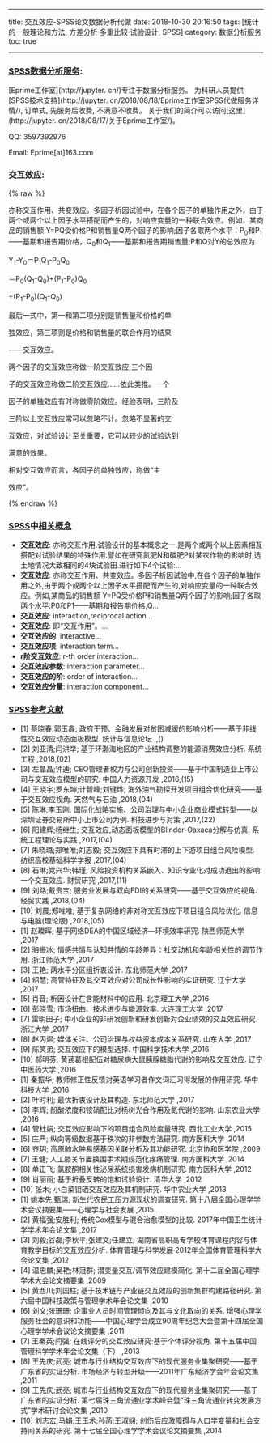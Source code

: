 
---
title: 交互效应-SPSS论文数据分析代做
date: 2018-10-30 20:16:50
tags: [统计的一般理论和方法, 方差分析·多重比较·试验设计, SPSS]
category: 数据分析服务
toc: true

---



<span></span>
<!-- more -->

### [SPSS](/tags/SPSS/)[数据分析服务](/categories/数据分析服务/):
[Eprime工作室](http://jupyter. cn/)专注于数据分析服务。
为科研人员提供[SPSS技术支持](http://jupyter. cn/2018/08/18/Eprime工作室SPSS代做服务详情/), 订单式, 先服务后收费, 不满意不收费。
关于我们的简介可以访问[这里](http://jupyter. cn/2018/08/17/关于Eprime工作室/)。

QQ: 3597392976

Email: Eprime[at]163.com



### 交互效应:

{% raw %}
<div class="p1">亦称交互作用、共变效应。多因子析因试验中，在各个因子的单独作用之外，由于两个或两个以上因子水平搭配而产生的，对响应变量的一种联合效应。例如，某商品的销售额 Y=PQ受价格P和销售量Q两个因子的影响;因子各取两个水平：P<sub>0</sub>和P<sub>1</sub>——基期和报告期价格，Q<sub>0</sub>和Q<sub>1</sub>——基期和报告期销售量;P和Q对Y的总效应为

<p align="center"></p><p>Y<sub>1</sub>-Y<sub>0</sub>＝P<sub>1</sub>Q<sub>1</sub>-P<sub>0</sub>Q<sub>0</sub>

</p><p>＝P<sub>0</sub>(Q<sub>1</sub>-Q<sub>0</sub>)+(P<sub>1</sub>-P<sub>0</sub>)Q<sub>0</sub>

</p><p>+(P<sub>1</sub>-P<sub>0</sub>)(Q<sub>1</sub>-Q<sub>0</sub>)</p>

最后一式中，第一和第二项分别是销售量和价格的单

独效应，第三项则是价格和销售量的联合作用的结果

——交互效应。

<p>两个因子的交互效应称做一阶交互效应;三个因

子的交互效应称做二阶交互效应……依此类推。一个

因子的单独效应有时称做零阶效应。经验表明，三阶及

三阶以上交互效应常可以忽略不计。忽略不显著的交

互效应，对试验设计至关重要，它可以较少的试验达到

满意的效果。

</p><p>相对交互效应而言，各因子的单独效应，称做“主

效应”。</p></div>
{% endraw %}



### [SPSS](/tags/SPSS/)中[相关概念](/categories/数据分析服务)

- **交互效应**: 亦称交互作用.试验设计的基本概念之一.是两个或两个以上因素相互搭配对试验结果的特殊作用.譬如在研究氮肥N和磷肥P对某农作物的影响时,选土地情况大致相同的4块试验田.进行如下4个试验:...
- **交互效应**: 亦称交互作用、共变效应。多因子析因试验中,在各个因子的单独作用之外,由于两个或两个以上因子水平搭配而产生的,对响应变量的一种联合效应。例如,某商品的销售额 Y=PQ受价格P和销售量Q两个因子的影响;因子各取两个水平:P0和P1——基期和报告期价格,Q...
- **交互效应**: interaction,reciprocal action...
- **交互效应**: 即“交互作用”。...
- **交互效应的**: interactive...
- **交互效应项**: interaction term...
- **r阶交互效应**: r-th order interaction...
- **交互效应参数**: interaction parameter...
- **交互效应的阶**: order of interaction...
- **交互效应分量**: interaction component...


### [SPSS](/tags/SPSS/)[参考文献](/categories/数据分析服务/)

- [1]  蔡晓春;郭玉鑫; 政府干预、金融发展对贫困减缓的影响分析——基于非线性交互效应动态面板模型. 统计与信息论坛 ,,()
- [2]  刘亚清;闫洪举; 基于环渤海地区的产业结构调整的能源消费效应分析. 系统工程 ,2018,(02)
- [3]  左晶晶;钟迪; CEO管理者权力与公司创新投资——基于中国制造业上市公司与交互效应模型的研究. 中国人力资源开发 ,2016,(15)
- [4]  王晓宇;罗东坤;计智峰;刘键烨; 海外油气勘探开发项目组合优化研究——基于交互效应视角. 天然气与石油 ,2018,(04)
- [5]  陈琳;李玉刚; 国际化战略实施、公司治理与中小企业商业模式转型——以深圳证券交易所中小上市公司为例. 科技进步与对策 ,2017,(22)
- [6]  阳建辉;杨继生; 交互效应,动态面板模型的Blinder-Oaxaca分解与仿真. 系统工程理论与实践 ,2017,(04)
- [7]  朱晓璐;郑唯唯;刘志毅; 交互效应下具有时滞的上下游项目组合风险模型. 纺织高校基础科学学报 ,2017,(04)
- [8]  石琳;党兴华;韩瑾; 风险投资机构关系嵌入、知识专业化对成功退出的影响:一个交互效应. 财贸研究 ,2017,(11)
- [9]  刘路;戴贵宝; 服务业发展与双向FDI的关系研究——基于交互效应的视角. 经贸实践 ,2018,(04)
- [10]  刘晨;郑唯唯; 基于复杂网络的非对称交互效应下项目组合风险优化. 信息与电脑(理论版) ,2018,(05)
- [1]  赵璨晖; 基于网络DEA的中国区域经济—环境效率研究. 陕西师范大学 ,2017
- [2]  骆振冰; 情感共情与认知共情的年龄差异：社交动机和年龄相关性的调节作用. 浙江师范大学 ,2017
- [3]  王艳; 两水平分区组折衷设计. 东北师范大学 ,2017
- [4]  绍慧; 高管特征及其交互效应对公司成长性影响的实证研究. 辽宁大学 ,2017
- [5]  肖音; 析因设计在含能材料中的应用. 北京理工大学 ,2016
- [6]  彭晓雪; 市场扭曲、技术进步与能源效率. 大连理工大学 ,2017
- [7]  雷明田子; 中小企业的非研发创新和研发创新对企业绩效的交互效应研究. 浙江大学 ,2017
- [8]  赵丙煜; 媒体关注、公司治理与权益资本成本关系研究. 山东大学 ,2017
- [9]  陈笑弟; 交互效应下的模型选择. 中国科学技术大学 ,2016
- [10]  郝明芬; 黄芪葛根配伍对糖尿病大鼠胰腺糖脂代谢的影响及交互效应. 辽宁中医药大学 ,2016
- [1]  秦振华; 教师修正性反馈对英语学习者作文词汇习得发展的作用研究. 华中科技大学 ,2016
- [2]  叶时利; 最优折衷设计及其构造. 东北师范大学 ,2017
- [3]  李辉; 酚酸浓度和铵硝配比对杨树光合作用及氮代谢的影响. 山东农业大学 ,2016
- [4]  管杜娟; 交互效应影响下的项目组合风险度量研究. 西北工业大学 ,2015
- [5]  庄严; 纵向等级数据基于秩次的非参数方法研究. 南方医科大学 ,2014
- [6]  齐玥; 高原肺水肿易感基因关联分析及其功能研究. 北京协和医学院 ,2009
- [7]  王健; 人工膝关节置换围手术期规范化疼痛管理. 南方医科大学 ,2014
- [8]  单正飞; 氯胺酮相关性泌尿系统损害发病机制研究. 南方医科大学 ,2012
- [9]  肖丽丽; 基于折叠反转的饱和试验设计. 清华大学 ,2012
- [10]  张木; 小白菜钼硒交互效应及其机制研究. 华中农业大学 ,2013
- [1]  姚本先;甄瑞; 新生代农民工压力源现状的调查研究. 第十八届全国心理学学术会议摘要集——心理学与社会发展 ,2015
- [2]  黄福强;安胜利; 传统Cox模型与混合治愈模型的比较. 2017年中国卫生统计学学术年会论文集 ,2017
- [3]  刘毅;谷磊;李秋平;张建文;任建立; 湖南省高职高专学校体育课程内容与体育教学目标的交互效应分析. 体育管理与科学发展·2012年全国体育管理科学大会论文集 ,2012
- [4]  温忠麟;吴艳;林冠群; 潜变量交互/调节效应建模简化. 第十二届全国心理学学术大会论文摘要集 ,2009
- [5]  黄西川;刘国柱; 基于技术链与产业链交互效应的创新集群构建路径研究. 第六届中国科技政策与管理学术年会论文集 ,2010
- [6]  刘文;张珊珊; 企事业人员时间管理倾向及其与文化取向的关系. 增强心理学服务社会的意识和功能——中国心理学会成立90周年纪念大会暨第十四届全国心理学学术会议论文摘要集 ,2011
- [7]  王秦英;闫强; 在线评分的交互效应研究:基于个体评分视角. 第十五届中国管理科学学术年会论文集（下） ,2013
- [8]  王先庆;武亮; 城市与行业结构交互效应下的现代服务业集聚研究——基于广东省的实证分析. 市场经济与转型升级——2011年广东经济学会年会论文集 ,2011
- [9]  王先庆;武亮; 城市与行业结构交互效应下的现代服务业集聚研究——基于广东省的实证分析. 第七届珠三角流通业学术峰会暨“珠三角流通业转变发展方式”学术研讨会论文集 ,2010
- [10]  刘志宏;马娟;王玉术;孙菡;王淑娴; 创伤后应激障碍与人口学变量和社会支持间关系的研究. 第十七届全国心理学学术会议论文摘要集 ,2014



